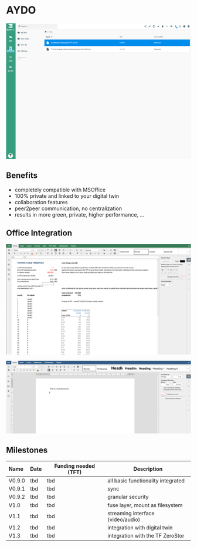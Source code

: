 # AYDO

![](img/filemanager1.png)

## Benefits

- completely compatible with MSOffice
- 100% private and linked to your digital twin
- collaboration features
- peer2peer communication, no centralization
- results in more green, private, higher performance, ...

## Office Integration

![](img/office1.png)

![](img/office2.png)


## Milestones

| Name   | Date | Funding needed (TFT) | Description                        |
| :----- | ---- | -------------------- | ---------------------------------- |
| V0.9.0 | tbd  | tbd                  | all basic functionality integrated |
| V0.9.1 | tbd  | tbd                  | sync                               |
| V0.9.2 | tbd  | tbd                  | granular security                  |
| V1.0   | tbd  | tbd                  | fuse layer, mount as filesystem    |
| V1.1   | tbd  | tbd                  | streaming interface (video/audio)  |
| V1.2   | tbd  | tbd                  | integration with digital twin      |
| V1.3   | tbd  | tbd                  | integration with the TF ZeroStor   |

